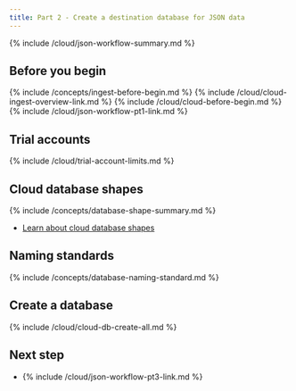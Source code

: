 ```yaml
---
title: Part 2 - Create a destination database for JSON data
---
```


{% include /cloud/json-workflow-summary.md %}

## Before you begin

{% include /concepts/ingest-before-begin.md %}
{% include /cloud/cloud-ingest-overview-link.md %}
{% include /cloud/cloud-before-begin.md %}
{% include /cloud/json-workflow-pt1-link.md %}

## Trial accounts

{% include /cloud/trial-account-limits.md %}

## Cloud database shapes

{% include /concepts/database-shape-summary.md %}

* [Learn about cloud database shapes](/cloud/cloud-databases/cloud-db-shape)

## Naming standards

{% include /concepts/database-naming-standard.md %}

## Create a database

{% include /cloud/cloud-db-create-all.md %}

## Next step

* {% include /cloud/json-workflow-pt3-link.md %}
